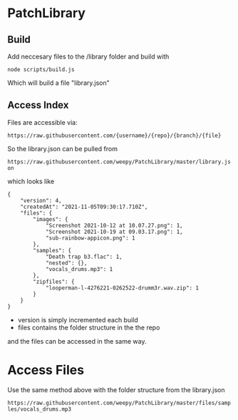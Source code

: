 # PatchLibrary

## Build 

Add neccesary files to the /library folder and build with

`node scripts/build.js`

Which will build a file "library.json"

## Access Index

Files are accessible via: 

`https://raw.githubusercontent.com/{username}/{repo}/{branch}/{file}`


So the library.json can be pulled from 

`https://raw.githubusercontent.com/weepy/PatchLibrary/master/library.json`

which looks like 

```
{
    "version": 4,
    "createdAt": "2021-11-05T09:30:17.710Z",
    "files": {
        "images": {
            "Screenshot 2021-10-12 at 10.07.27.png": 1,
            "Screenshot 2021-10-19 at 09.03.17.png": 1,
            "sub-rainbow-appicon.png": 1
        },
        "samples": {
            "Death trap b3.flac": 1,
            "nested": {},
            "vocals_drums.mp3": 1
        },
        "zipfiles": {
            "looperman-l-4276221-0262522-drumm3r.wav.zip": 1
        }
    }
}
```

* version is simply incremented each build
* files contains the folder structure in the the repo 

and the files can be accessed in the same way.

# Access Files

Use the same method above with the folder structure from the library.json

`https://raw.githubusercontent.com/weepy/PatchLibrary/master/files/samples/vocals_drums.mp3`




